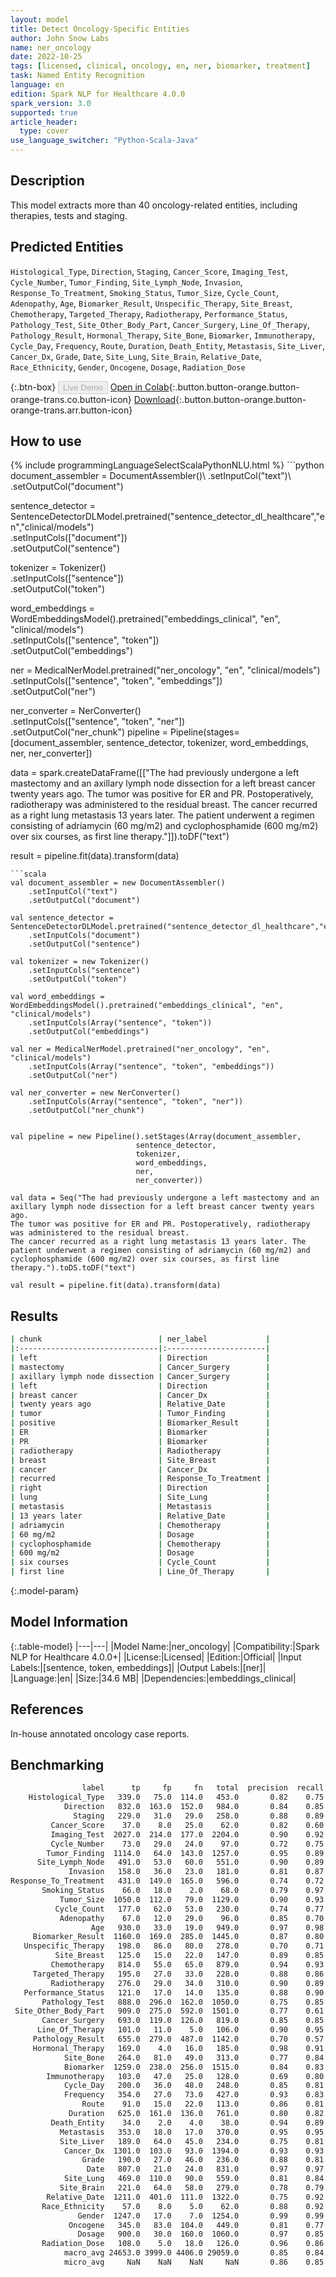 ```yaml
---
layout: model
title: Detect Oncology-Specific Entities
author: John Snow Labs
name: ner_oncology
date: 2022-10-25
tags: [licensed, clinical, oncology, en, ner, biomarker, treatment]
task: Named Entity Recognition
language: en
edition: Spark NLP for Healthcare 4.0.0
spark_version: 3.0
supported: true
article_header:
  type: cover
use_language_switcher: "Python-Scala-Java"
---
```


## Description

This model extracts more than 40 oncology-related entities, including therapies, tests and staging.

## Predicted Entities

`Histological_Type`, `Direction`, `Staging`, `Cancer_Score`, `Imaging_Test`, `Cycle_Number`, `Tumor_Finding`, `Site_Lymph_Node`, `Invasion`, `Response_To_Treatment`, `Smoking_Status`, `Tumor_Size`, `Cycle_Count`, `Adenopathy`, `Age`, `Biomarker_Result`, `Unspecific_Therapy`, `Site_Breast`, `Chemotherapy`, `Targeted_Therapy`, `Radiotherapy`, `Performance_Status`, `Pathology_Test`, `Site_Other_Body_Part`, `Cancer_Surgery`, `Line_Of_Therapy`, `Pathology_Result`, `Hormonal_Therapy`, `Site_Bone`, `Biomarker`, `Immunotherapy`, `Cycle_Day`, `Frequency`, `Route`, `Duration`, `Death_Entity`, `Metastasis`, `Site_Liver`, `Cancer_Dx`, `Grade`, `Date`, `Site_Lung`, `Site_Brain`, `Relative_Date`, `Race_Ethnicity`, `Gender`, `Oncogene`, `Dosage`, `Radiation_Dose`

{:.btn-box}
<button class="button button-orange" disabled>Live Demo</button>
[Open in Colab](https://colab.research.google.com/github/JohnSnowLabs/spark-nlp-workshop/blob/master/tutorials/Certification_Trainings/Healthcare/27.Oncology_Model.ipynb){:.button.button-orange.button-orange-trans.co.button-icon}
[Download](https://s3.amazonaws.com/auxdata.johnsnowlabs.com/clinical/models/ner_oncology_en_4.0.0_3.0_1666718178718.zip){:.button.button-orange.button-orange-trans.arr.button-icon}

## How to use



<div class="tabs-box" markdown="1">
{% include programmingLanguageSelectScalaPythonNLU.html %}
```python
document_assembler = DocumentAssembler()\
    .setInputCol("text")\
    .setOutputCol("document")

sentence_detector = SentenceDetectorDLModel.pretrained("sentence_detector_dl_healthcare","en","clinical/models")\
    .setInputCols(["document"])\
    .setOutputCol("sentence")

tokenizer = Tokenizer() \
    .setInputCols(["sentence"]) \
    .setOutputCol("token")

word_embeddings = WordEmbeddingsModel().pretrained("embeddings_clinical", "en", "clinical/models")\
    .setInputCols(["sentence", "token"]) \
    .setOutputCol("embeddings")                

ner = MedicalNerModel.pretrained("ner_oncology", "en", "clinical/models") \
    .setInputCols(["sentence", "token", "embeddings"]) \
    .setOutputCol("ner")

ner_converter = NerConverter() \
    .setInputCols(["sentence", "token", "ner"]) \
    .setOutputCol("ner_chunk")
pipeline = Pipeline(stages=[document_assembler,
                            sentence_detector,
                            tokenizer,
                            word_embeddings,
                            ner,
                            ner_converter])

data = spark.createDataFrame([["The had previously undergone a left mastectomy and an axillary lymph node dissection for a left breast cancer twenty years ago.
The tumor was positive for ER and PR. Postoperatively, radiotherapy was administered to the residual breast.
The cancer recurred as a right lung metastasis 13 years later. The patient underwent a regimen consisting of adriamycin (60 mg/m2) and cyclophosphamide (600 mg/m2) over six courses, as first line therapy."]]).toDF("text")

result = pipeline.fit(data).transform(data)
```
```scala
val document_assembler = new DocumentAssembler()
    .setInputCol("text")
    .setOutputCol("document")
    
val sentence_detector = SentenceDetectorDLModel.pretrained("sentence_detector_dl_healthcare","en","clinical/models")
    .setInputCols("document")
    .setOutputCol("sentence")
    
val tokenizer = new Tokenizer()
    .setInputCols("sentence")
    .setOutputCol("token")
    
val word_embeddings = WordEmbeddingsModel().pretrained("embeddings_clinical", "en", "clinical/models")
    .setInputCols(Array("sentence", "token"))
    .setOutputCol("embeddings")                
    
val ner = MedicalNerModel.pretrained("ner_oncology", "en", "clinical/models")
    .setInputCols(Array("sentence", "token", "embeddings"))
    .setOutputCol("ner")
    
val ner_converter = new NerConverter()
    .setInputCols(Array("sentence", "token", "ner"))
    .setOutputCol("ner_chunk")

        
val pipeline = new Pipeline().setStages(Array(document_assembler,
                            sentence_detector,
                            tokenizer,
                            word_embeddings,
                            ner,
                            ner_converter))    

val data = Seq("The had previously undergone a left mastectomy and an axillary lymph node dissection for a left breast cancer twenty years ago.
The tumor was positive for ER and PR. Postoperatively, radiotherapy was administered to the residual breast.
The cancer recurred as a right lung metastasis 13 years later. The patient underwent a regimen consisting of adriamycin (60 mg/m2) and cyclophosphamide (600 mg/m2) over six courses, as first line therapy.").toDS.toDF("text")

val result = pipeline.fit(data).transform(data)

```
</div>

## Results

```bash
| chunk                          | ner_label             |
|:-------------------------------|:----------------------|
| left                           | Direction             |
| mastectomy                     | Cancer_Surgery        |
| axillary lymph node dissection | Cancer_Surgery        |
| left                           | Direction             |
| breast cancer                  | Cancer_Dx             |
| twenty years ago               | Relative_Date         |
| tumor                          | Tumor_Finding         |
| positive                       | Biomarker_Result      |
| ER                             | Biomarker             |
| PR                             | Biomarker             |
| radiotherapy                   | Radiotherapy          |
| breast                         | Site_Breast           |
| cancer                         | Cancer_Dx             |
| recurred                       | Response_To_Treatment |
| right                          | Direction             |
| lung                           | Site_Lung             |
| metastasis                     | Metastasis            |
| 13 years later                 | Relative_Date         |
| adriamycin                     | Chemotherapy          |
| 60 mg/m2                       | Dosage                |
| cyclophosphamide               | Chemotherapy          |
| 600 mg/m2                      | Dosage                |
| six courses                    | Cycle_Count           |
| first line                     | Line_Of_Therapy       |
```

{:.model-param}
## Model Information

{:.table-model}
|---|---|
|Model Name:|ner_oncology|
|Compatibility:|Spark NLP for Healthcare 4.0.0+|
|License:|Licensed|
|Edition:|Official|
|Input Labels:|[sentence, token, embeddings]|
|Output Labels:|[ner]|
|Language:|en|
|Size:|34.6 MB|
|Dependencies:|embeddings_clinical|

## References

In-house annotated oncology case reports.

## Benchmarking

```bash
                label      tp     fp     fn   total  precision  recall   f1
    Histological_Type   339.0   75.0  114.0   453.0       0.82    0.75 0.78
            Direction   832.0  163.0  152.0   984.0       0.84    0.85 0.84
              Staging   229.0   31.0   29.0   258.0       0.88    0.89 0.88
         Cancer_Score    37.0    8.0   25.0    62.0       0.82    0.60 0.69
         Imaging_Test  2027.0  214.0  177.0  2204.0       0.90    0.92 0.91
         Cycle_Number    73.0   29.0   24.0    97.0       0.72    0.75 0.73
        Tumor_Finding  1114.0   64.0  143.0  1257.0       0.95    0.89 0.91
      Site_Lymph_Node   491.0   53.0   60.0   551.0       0.90    0.89 0.90
             Invasion   158.0   36.0   23.0   181.0       0.81    0.87 0.84
Response_To_Treatment   431.0  149.0  165.0   596.0       0.74    0.72 0.73
       Smoking_Status    66.0   18.0    2.0    68.0       0.79    0.97 0.87
           Tumor_Size  1050.0  112.0   79.0  1129.0       0.90    0.93 0.92
          Cycle_Count   177.0   62.0   53.0   230.0       0.74    0.77 0.75
           Adenopathy    67.0   12.0   29.0    96.0       0.85    0.70 0.77
                  Age   930.0   33.0   19.0   949.0       0.97    0.98 0.97
     Biomarker_Result  1160.0  169.0  285.0  1445.0       0.87    0.80 0.84
   Unspecific_Therapy   198.0   86.0   80.0   278.0       0.70    0.71 0.70
          Site_Breast   125.0   15.0   22.0   147.0       0.89    0.85 0.87
         Chemotherapy   814.0   55.0   65.0   879.0       0.94    0.93 0.93
     Targeted_Therapy   195.0   27.0   33.0   228.0       0.88    0.86 0.87
         Radiotherapy   276.0   29.0   34.0   310.0       0.90    0.89 0.90
   Performance_Status   121.0   17.0   14.0   135.0       0.88    0.90 0.89
       Pathology_Test   888.0  296.0  162.0  1050.0       0.75    0.85 0.79
 Site_Other_Body_Part   909.0  275.0  592.0  1501.0       0.77    0.61 0.68
       Cancer_Surgery   693.0  119.0  126.0   819.0       0.85    0.85 0.85
      Line_Of_Therapy   101.0   11.0    5.0   106.0       0.90    0.95 0.93
     Pathology_Result   655.0  279.0  487.0  1142.0       0.70    0.57 0.63
     Hormonal_Therapy   169.0    4.0   16.0   185.0       0.98    0.91 0.94
            Site_Bone   264.0   81.0   49.0   313.0       0.77    0.84 0.80
            Biomarker  1259.0  238.0  256.0  1515.0       0.84    0.83 0.84
        Immunotherapy   103.0   47.0   25.0   128.0       0.69    0.80 0.74
            Cycle_Day   200.0   36.0   48.0   248.0       0.85    0.81 0.83
            Frequency   354.0   27.0   73.0   427.0       0.93    0.83 0.88
                Route    91.0   15.0   22.0   113.0       0.86    0.81 0.83
             Duration   625.0  161.0  136.0   761.0       0.80    0.82 0.81
         Death_Entity    34.0    2.0    4.0    38.0       0.94    0.89 0.92
           Metastasis   353.0   18.0   17.0   370.0       0.95    0.95 0.95
           Site_Liver   189.0   64.0   45.0   234.0       0.75    0.81 0.78
            Cancer_Dx  1301.0  103.0   93.0  1394.0       0.93    0.93 0.93
                Grade   190.0   27.0   46.0   236.0       0.88    0.81 0.84
                 Date   807.0   21.0   24.0   831.0       0.97    0.97 0.97
            Site_Lung   469.0  110.0   90.0   559.0       0.81    0.84 0.82
           Site_Brain   221.0   64.0   58.0   279.0       0.78    0.79 0.78
        Relative_Date  1211.0  401.0  111.0  1322.0       0.75    0.92 0.83
       Race_Ethnicity    57.0    8.0    5.0    62.0       0.88    0.92 0.90
               Gender  1247.0   17.0    7.0  1254.0       0.99    0.99 0.99
             Oncogene   345.0   83.0  104.0   449.0       0.81    0.77 0.79
               Dosage   900.0   30.0  160.0  1060.0       0.97    0.85 0.90
       Radiation_Dose   108.0    5.0   18.0   126.0       0.96    0.86 0.90
            macro_avg 24653.0 3999.0 4406.0 29059.0       0.85    0.84 0.84
            micro_avg     NaN    NaN    NaN     NaN       0.86    0.85 0.85
```